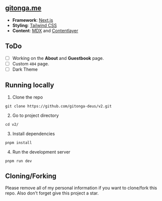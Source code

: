 ## [gitonga.me](https://gitonga.me)

- **Framework**: [Next.js](https://nextjs.org/)
- **Styling**: [Tailwind CSS](https://tailwindcss.com/)
- **Content**: [MDX](https://mdxjs.com) and [Contentlayer](https://contentlayer.dev/)

## ToDo

- [ ] Working on the **About** and **Guestbook** page.
- [ ] Custom `404` page.
- [ ] Dark Theme

## Running locally
1. Clone the repo
```
git clone https://github.com/gitonga-deus/v2.git
```

2. Go to project directory
```
cd v2/
```

3. Install dependencies
```
pnpm install
```

4. Run the development server
```
pnpm run dev
```

## Cloning/Forking
Please remove all of my personal information if you want to clone/fork this repo. Also don't forget give this project a star.
